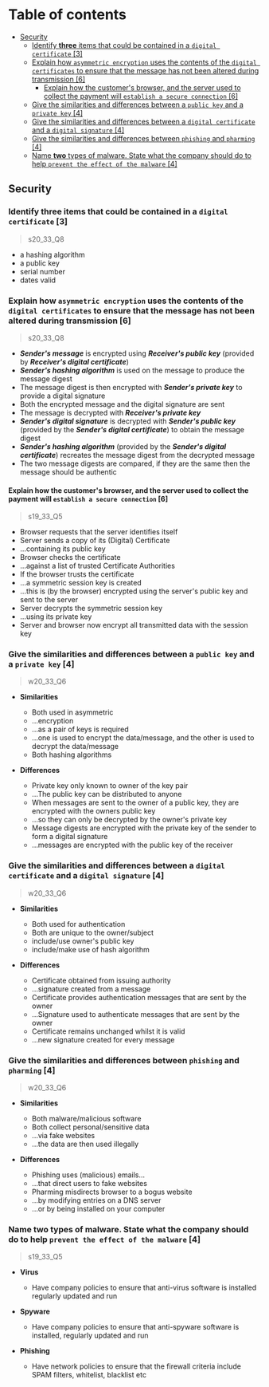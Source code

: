# Table of contents

- [Security](#security)
  - [Identify **three** items that could be contained in a `digital certificate` \[3\]](#identify-three-items-that-could-be-contained-in-a-digital-certificate-3)
  - [Explain how `asymmetric encryption` uses the contents of the `digital certificates` to ensure that the message has not been altered during transmission \[6\]](#explain-how-asymmetric-encryption-uses-the-contents-of-the-digital-certificates-to-ensure-that-the-message-has-not-been-altered-during-transmission-6)
    - [Explain how the customer's browser, and the server used to collect the payment will `establish a secure connection` \[6\]](#explain-how-the-customers-browser-and-the-server-used-to-collect-the-payment-will-establish-a-secure-connection-6)
  - [Give the similarities and differences between a `public key` and a `private key` \[4\]](#give-the-similarities-and-differences-between-a-public-key-and-a-private-key-4)
  - [Give the similarities and differences between a `digital certificate` and a `digital signature` \[4\]](#give-the-similarities-and-differences-between-a-digital-certificate-and-a-digital-signature-4)
  - [Give the similarities and differences between `phishing` and `pharming` \[4\]](#give-the-similarities-and-differences-between-phishing-and-pharming-4)
  - [Name **two** types of malware. State what the company should do to help `prevent the effect of the malware` \[4\]](#name-two-types-of-malware-state-what-the-company-should-do-to-help-prevent-the-effect-of-the-malware-4)

Security
--------

### Identify **three** items that could be contained in a `digital certificate` \[3\]
> s20_33_Q8

- a hashing algorithm
- a public key
- serial number
- dates valid

### Explain how `asymmetric encryption` uses the contents of the `digital certificates` to ensure that the message has not been altered during transmission \[6\]
> s20_33_Q8

- ***Sender's message*** is encrypted using ***Receiver's public key*** (provided by ***Receiver's digital certificate***)
- ***Sender's hashing algorithm*** is used on the message to produce the message digest
- The message digest is then encrypted with ***Sender's private key*** to provide a digital signature
- Both the encrypted message and the digital signature are sent
- The message is decrypted with ***Receiver's private key***
- ***Sender's digital signature*** is decrypted with ***Sender's public key*** (provided by the ***Sender's digital certificate***) to obtain the message digest
- ***Sender's hashing algorithm*** (provided by the ***Sender's digital certificate***) recreates the message digest from the decrypted message
- The two message digests are compared, if they are the same then the message should be authentic

#### Explain how the customer's browser, and the server used to collect the payment will `establish a secure connection` \[6\]
> s19_33_Q5

- Browser requests that the server identifies itself
- Server sends a copy of its (Digital) Certificate
- ...containing its public key
- Browser checks the certificate
- ...against a list of trusted Certificate Authorities
- If the browser trusts the certificate
- ...a symmetric session key is created
- ...this is (by the browser) encrypted using the server's public key and sent to the server
- Server decrypts the symmetric session key
- ...using its private key
- Server and browser now encrypt all transmitted data with the session key

### Give the similarities and differences between a `public key` and a `private key` \[4\]
> w20_33_Q6

- **Similarities**
  - Both used in asymmetric
  - ...encryption
  - ...as a pair of keys is required
  - ...one is used to encrypt the data/message, and the other is used to decrypt the data/message
  - Both hashing algorithms

- **Differences**
  - Private key only known to owner of the key pair
  - ...The public key can be distributed to anyone
  - When messages are sent to the owner of a public key, they are encrypted with the owners public key
  - ...so they can only be decrypted by the owner's private key
  - Message digests are encrypted with the private key of the sender to form a digital signature
  - ...messages are encrypted with the public key of the receiver

### Give the similarities and differences between a `digital certificate` and a `digital signature` \[4\]
> w20_33_Q6

- **Similarities**
  - Both used for authentication
  - Both are unique to the owner/subject
  - include/use owner's public key
  - include/make use of hash algorithm

- **Differences**
  - Certificate obtained from issuing authority
  - ...signature created from a message
  - Certificate provides authentication messages that are sent by the owner
  - ...Signature used to authenticate messages that are sent by the owner
  - Certificate remains unchanged whilst it is valid
  - ...new signature created for every message

### Give the similarities and differences between `phishing` and `pharming` \[4\]
> w20_33_Q6

- **Similarities**
  - Both malware/malicious software
  - Both collect personal/sensitive data
  - ...via fake websites
  - ...the data are then used illegally

- **Differences**
  - Phishing uses (malicious) emails...
  - ...that direct users to fake websites
  - Pharming misdirects browser to a bogus website
  - ...by modifying entries on a DNS server
  - ...or by being installed on your computer

### Name **two** types of malware. State what the company should do to help `prevent the effect of the malware` \[4\]
> s19_33_Q5

- **Virus**
  - Have company policies to ensure that anti-virus software is installed regularly updated and run

- **Spyware**
  - Have company policies to ensure that anti-spyware software is installed, regularly updated and run

- **Phishing**
  - Have network policies to ensure that the firewall criteria include SPAM filters, whitelist, blacklist etc
